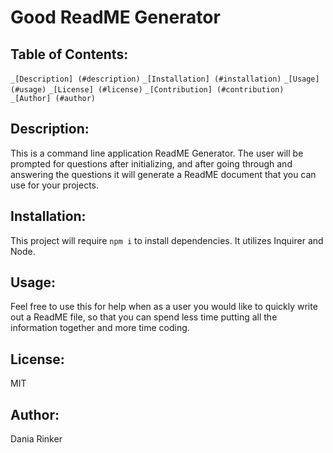 # Good ReadME Generator

## Table of Contents:

`_[Description] (#description)`
`_[Installation] (#installation)`
`_[Usage] (#usage)`
`_[License] (#license)`
`_[Contribution] (#contribution)`
`_[Author] (#author)`

## Description:

This is a command line application ReadME Generator. The user will be prompted for questions after initializing, and after going through and answering the questions it will generate a ReadME document that you can use for your projects.

## Installation:

This project will require `npm i` to install dependencies. It utilizes Inquirer and Node.

## Usage:

Feel free to use this for help when as a user you would like to quickly write out a ReadME file, so that you can spend less time putting all the information together and more time coding.

## License:

MIT

## Author:

Dania Rinker
